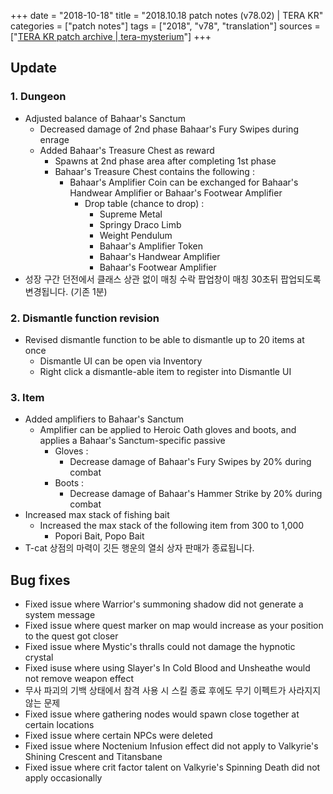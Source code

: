 +++
date = "2018-10-18"
title = "2018.10.18 patch notes (v78.02) | TERA KR"
categories = ["patch notes"]
tags = ["2018", "v78", "translation"]
sources = ["[TERA KR patch archive | tera-mysterium](/ko/patch/2018/v78-02)"]
+++

## Update

### **1.** Dungeon
- Adjusted balance of Bahaar's Sanctum
  - Decreased damage of 2nd phase Bahaar's Fury Swipes during enrage
  - Added Bahaar's Treasure Chest as reward
    - Spawns at 2nd phase area after completing 1st phase
    - Bahaar's Treasure Chest contains the following : 
      - Bahaar's Amplifier Coin can be exchanged for Bahaar's Handwear Amplifier or Bahaar's Footwear Amplifier
        - Drop table (chance to drop) :
          - Supreme Metal
          - Springy Draco Limb
          - Weight Pendulum
          - Bahaar's Amplifier Token
          - Bahaar's Handwear Amplifier
          - Bahaar's Footwear Amplifier
- 성장 구간 던전에서 클래스 상관 없이 매칭 수락 팝업창이 매칭 30초뒤 팝업되도록 변경됩니다. (기존 1분)

### **2.** Dismantle function revision
- Revised dismantle function to be able to dismantle up to 20 items at once
  - Dismantle UI can be open via Inventory
  - Right click a dismantle-able item to register into Dismantle UI

### **3.** Item
- Added amplifiers to Bahaar's Sanctum
  - Amplifier can be applied to Heroic Oath gloves and boots, and applies a Bahaar's Sanctum-specific passive
    - Gloves :
      - Decrease damage of Bahaar's Fury Swipes by 20% during combat
    - Boots :
      - Decrease damage of Bahaar's Hammer Strike by 20% during combat
- Increased max stack of fishing bait
  - Increased the max stack of the following item from 300 to 1,000
    - Popori Bait, Popo Bait
- T-cat 상점의 마력이 깃든 행운의 열쇠 상자 판매가 종료됩니다.  

## Bug fixes

- Fixed issue where Warrior's summoning shadow did not generate a system message
- Fixed issue where quest marker on map would increase as your position to the quest got closer
- Fixed issue where Mystic's thralls could not damage the hypnotic crystal
- Fixed isuse where using Slayer's In Cold Blood and Unsheathe would not remove weapon effect
- 무사 파괴의 기백 상태에서 참격 사용 시 스킬 종료 후에도 무기 이펙트가 사라지지 않는 문제
- Fixed issue where gathering nodes would spawn close together at certain locations
- Fixed issue where certain NPCs were deleted
- Fixed issue where Noctenium Infusion effect did not apply to Valkyrie's Shining Crescent and Titansbane
- Fixed issue where crit factor talent on Valkyrie's Spinning Death did not apply occasionally
